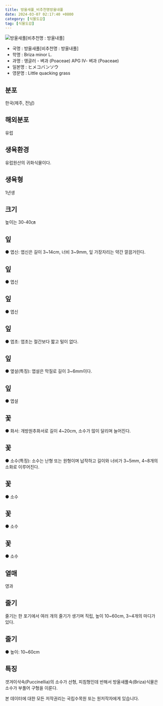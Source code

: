 ```yaml
---
title: 방울새풀_비추천명방울내풀
date: 2024-03-07 02:17:40 +0800
category: [식물도감]
tag: [식물도감]
---
```




![방울새풀[비추천명 : 방울내풀]](/fileUpload/plants/basic/Gramineae/Briza/14323/14323_1_th2.jpg)
- 국명 : 방울새풀[비추천명 : 방울내풀]
- 학명 : Briza minor L.
- 과명 : 앵글러 - 벼과 (Poaceae) APG Ⅳ- 벼과 (Poaceae)
- 일본명 : ヒメコバンソウ
- 영문명 : Little quacking grass


## 분포
한국(제주, 전남)
## 해외분포
유럽
## 생육환경
유럽원산의 귀화식물이다.
## 생육형
1년생
## 크기
높이는 30-40㎝
## 잎
● 엽신: 엽신은 길이 3~14cm, 너비 3~9mm, 잎 가장자리는 약간 깔끔거린다.
## 잎
● 엽신
## 잎
● 엽신
## 잎
● 엽초: 엽초는 절간보다 짧고 털이 없다.
## 잎
● 옆설(특징): 엽설은 막질로 길이 3~6mm이다.
## 잎
● 엽설
## 꽃
● 화서: 개방원추화서로 길이 4~20cm, 소수가 많이 달리며 늘어진다.
## 꽃
● 소수(특징): 소수는 난형 또는 원형이며 납작하고 길이와 너비가 3~5mm, 4~8개의 소화로 이루어진다.
## 꽃
● 소수
## 꽃
● 소수
## 꽃
● 소수
## 열매
영과
## 줄기
줄기는 한 포기에서 여러 개의 줄기가 생기며 직립, 높이 10~60cm, 3~4개의 마디가 있다.
## 줄기
● 높이: 10~60cm
## 특징
갯겨이삭속(Puccinellia)의 소수가 선형, 피침형인데 반해서 방울새풀속(Briza)식물은 소수가 부풀어 구형을 이룬다.






본 데이터에 대한 모든 저작권리는 국립수목원 또는 원저작자에게 있습니다.
